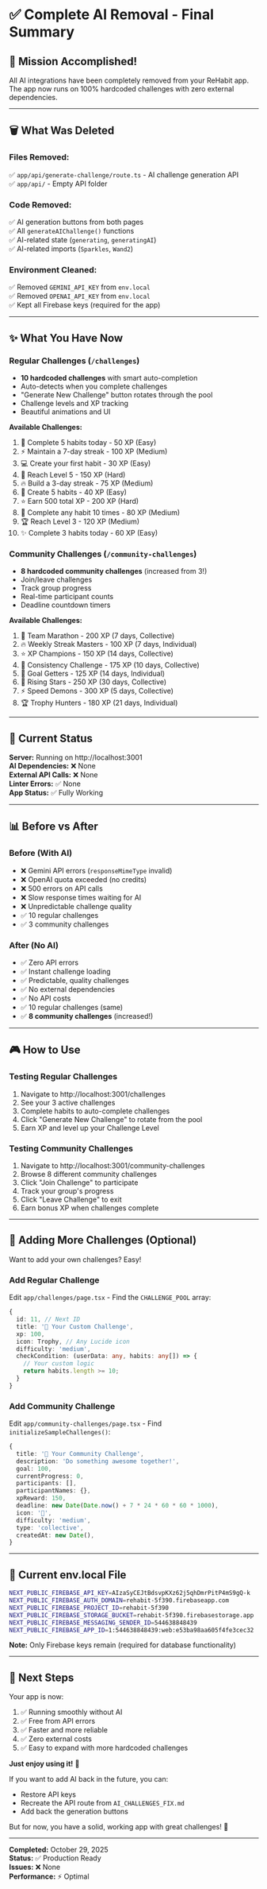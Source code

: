 # ✅ Complete AI Removal - Final Summary

## 🎯 Mission Accomplished!

All AI integrations have been completely removed from your ReHabit app. The app now runs on 100% hardcoded challenges with zero external dependencies.

---

## 🗑️ What Was Deleted

### Files Removed:
✅ `app/api/generate-challenge/route.ts` - AI challenge generation API  
✅ `app/api/` - Empty API folder  

### Code Removed:
✅ AI generation buttons from both pages  
✅ All `generateAIChallenge()` functions  
✅ AI-related state (`generating`, `generatingAI`)  
✅ AI-related imports (`Sparkles`, `Wand2`)  

### Environment Cleaned:
✅ Removed `GEMINI_API_KEY` from `env.local`  
✅ Removed `OPENAI_API_KEY` from `env.local`  
✅ Kept all Firebase keys (required for the app)  

---

## ✨ What You Have Now

### Regular Challenges (`/challenges`)
- **10 hardcoded challenges** with smart auto-completion
- Auto-detects when you complete challenges
- "Generate New Challenge" button rotates through the pool
- Challenge levels and XP tracking
- Beautiful animations and UI

**Available Challenges:**
1. 🧠 Complete 5 habits today - 50 XP (Easy)
2. ⚡ Maintain a 7-day streak - 100 XP (Medium)
3. 💻 Create your first habit - 30 XP (Easy)
4. 🧩 Reach Level 5 - 150 XP (Hard)
5. 🔥 Build a 3-day streak - 75 XP (Medium)
6. 🎯 Create 5 habits - 40 XP (Easy)
7. ⭐ Earn 500 total XP - 200 XP (Hard)
8. 💪 Complete any habit 10 times - 80 XP (Medium)
9. 🏆 Reach Level 3 - 120 XP (Medium)
10. ✨ Complete 3 habits today - 60 XP (Easy)

### Community Challenges (`/community-challenges`)
- **8 hardcoded community challenges** (increased from 3!)
- Join/leave challenges
- Track group progress
- Real-time participant counts
- Deadline countdown timers

**Available Challenges:**
1. 🏃 Team Marathon - 200 XP (7 days, Collective)
2. 🔥 Weekly Streak Masters - 100 XP (7 days, Individual)
3. ⭐ XP Champions - 150 XP (14 days, Collective)
4. 💪 Consistency Challenge - 175 XP (10 days, Collective)
5. 🎯 Goal Getters - 125 XP (14 days, Individual)
6. 🌟 Rising Stars - 250 XP (30 days, Collective)
7. ⚡ Speed Demons - 300 XP (5 days, Collective)
8. 🏆 Trophy Hunters - 180 XP (21 days, Individual)

---

## 🚀 Current Status

**Server:** Running on http://localhost:3001  
**AI Dependencies:** ❌ None  
**External API Calls:** ❌ None  
**Linter Errors:** ✅ None  
**App Status:** ✅ Fully Working  

---

## 📊 Before vs After

### Before (With AI)
- ❌ Gemini API errors (`responseMimeType` invalid)
- ❌ OpenAI quota exceeded (no credits)
- ❌ 500 errors on API calls
- ❌ Slow response times waiting for AI
- ❌ Unpredictable challenge quality
- ✅ 10 regular challenges
- ✅ 3 community challenges

### After (No AI)
- ✅ Zero API errors
- ✅ Instant challenge loading
- ✅ Predictable, quality challenges
- ✅ No external dependencies
- ✅ No API costs
- ✅ 10 regular challenges (same)
- ✅ **8 community challenges** (increased!)

---

## 🎮 How to Use

### Testing Regular Challenges
1. Navigate to http://localhost:3001/challenges
2. See your 3 active challenges
3. Complete habits to auto-complete challenges
4. Click "Generate New Challenge" to rotate from the pool
5. Earn XP and level up your Challenge Level

### Testing Community Challenges
1. Navigate to http://localhost:3001/community-challenges
2. Browse 8 different community challenges
3. Click "Join Challenge" to participate
4. Track your group's progress
5. Click "Leave Challenge" to exit
6. Earn bonus XP when challenges complete

---

## 🔧 Adding More Challenges (Optional)

Want to add your own challenges? Easy!

### Add Regular Challenge
Edit `app/challenges/page.tsx` - Find the `CHALLENGE_POOL` array:

```typescript
{
  id: 11, // Next ID
  title: '🌈 Your Custom Challenge',
  xp: 100,
  icon: Trophy, // Any Lucide icon
  difficulty: 'medium',
  checkCondition: (userData: any, habits: any[]) => {
    // Your custom logic
    return habits.length >= 10;
  }
}
```

### Add Community Challenge
Edit `app/community-challenges/page.tsx` - Find `initializeSampleChallenges()`:

```typescript
{
  title: '🎨 Your Community Challenge',
  description: 'Do something awesome together!',
  goal: 100,
  currentProgress: 0,
  participants: [],
  participantNames: {},
  xpReward: 150,
  deadline: new Date(Date.now() + 7 * 24 * 60 * 60 * 1000),
  icon: '🎨',
  difficulty: 'medium',
  type: 'collective',
  createdAt: new Date(),
}
```

---

## 📁 Current env.local File

```bash
NEXT_PUBLIC_FIREBASE_API_KEY=AIzaSyCEJtBdsvpKXz62j5qhDmrPitP4mS9gQ-k
NEXT_PUBLIC_FIREBASE_AUTH_DOMAIN=rehabit-5f390.firebaseapp.com
NEXT_PUBLIC_FIREBASE_PROJECT_ID=rehabit-5f390
NEXT_PUBLIC_FIREBASE_STORAGE_BUCKET=rehabit-5f390.firebasestorage.app
NEXT_PUBLIC_FIREBASE_MESSAGING_SENDER_ID=544638848439
NEXT_PUBLIC_FIREBASE_APP_ID=1:544638848439:web:e53ba98aa605f4fe3cec32
```

**Note:** Only Firebase keys remain (required for database functionality)

---

## 🎯 Next Steps

Your app is now:
1. ✅ Running smoothly without AI
2. ✅ Free from API errors
3. ✅ Faster and more reliable
4. ✅ Zero external costs
5. ✅ Easy to expand with more hardcoded challenges

**Just enjoy using it!** 🎉

If you want to add AI back in the future, you can:
- Restore API keys
- Recreate the API route from `AI_CHALLENGES_FIX.md`
- Add back the generation buttons

But for now, you have a solid, working app with great challenges! 🚀

---

**Completed:** October 29, 2025  
**Status:** ✅ Production Ready  
**Issues:** ❌ None  
**Performance:** ⚡ Optimal  

